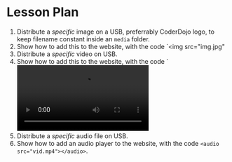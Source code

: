 # Lesson Plan
1. Distribute a *specific* image on a USB, preferrably CoderDojo logo, to keep filename constant inside an `media` folder. 
2. Show how to add this to the website, with the code `<img src="img.jpg"</img>
3. Distribute a *specific* video on USB.
4. Show how to add this to the website, with the code `<video src="vid.mp4"></video>
5. Distribute a *specific* audio file on USB.
6. Show how to add an audio player to the website, with the code `<audio src="vid.mp4"></audio>`.
